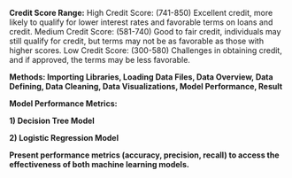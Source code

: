 **Credit Score Range:**
High Credit Score: (741-850)
Excellent credit, more likely to qualify for lower interest rates and favorable terms on loans and credit.
Medium Credit Score: (581-740)
Good to fair credit, individuals may still qualify for credit, but terms may not be as favorable as those with higher scores.
Low Credit Score: (300-580)
Challenges in obtaining credit, and if approved, the terms may be less favorable.

**Methods:
Importing Libraries,
Loading Data Files,
Data Overview,
Data Defining,
Data Cleaning,
Data Visualizations,
Model Performance,
Result**

**Model Performance Metrics:**

**1) Decision Tree Model**

**2) Logistic Regression Model**

**Present performance metrics (accuracy, precision, recall) to access the effectiveness of both machine learning models.**

